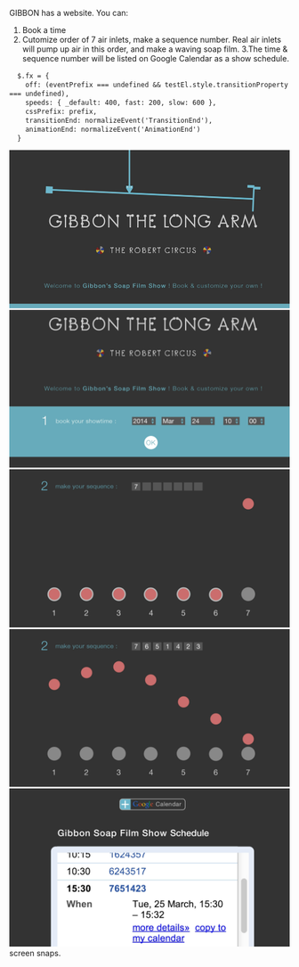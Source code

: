 GIBBON has a website. You can:
1. Book a time
2. Cutomize order of 7 air inlets, make a sequence number. 
Real air inlets will pump up air in this order, and make a waving
soap film.
3.The time & sequence number will be listed on Google Calendar as a show schedule.


```
  $.fx = {
    off: (eventPrefix === undefined && testEl.style.transitionProperty === undefined),
    speeds: { _default: 400, fast: 200, slow: 600 },
    cssPrefix: prefix,
    transitionEnd: normalizeEvent('TransitionEnd'),
    animationEnd: normalizeEvent('AnimationEnd')
  }
 ```

![interface](../project_images/phone1.jpg?raw=true "interface")\
![interface](../project_images/phone2.png?raw=true "interface")\
![interface](../project_images/phone3.png?raw=true "interface")\
![interface](../project_images/phone4.png?raw=true "interface")\
![interface](../project_images/phone6.png?raw=true "interface")\
screen snaps.
